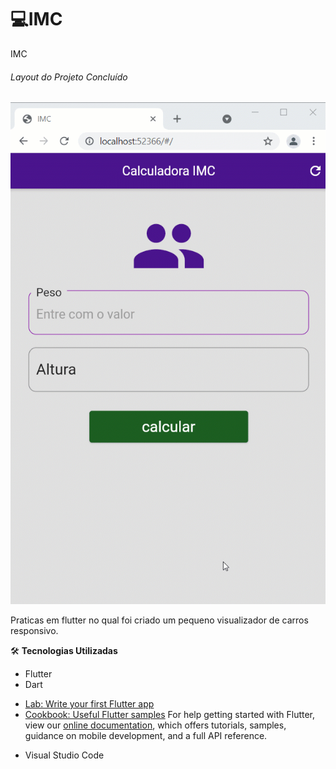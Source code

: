  # :computer:IMC
  IMC
######  Layout do Projeto Concluído
![IMC](https://github.com/Doni-zete/Projetos-flutter/blob/main/app_05_imc/lib/img/imc.gif)


 Praticas em flutter no qual foi criado um pequeno visualizador de carros  responsivo.

:hammer_and_wrench: **Tecnologias Utilizadas**
* Flutter
* Dart
- [Lab: Write your first Flutter app](https://flutter.dev/docs/get-started/codelab)
- [Cookbook: Useful Flutter samples](https://flutter.dev/docs/cookbook)
For help getting started with Flutter, view our
[online documentation](https://flutter.dev/docs), which offers tutorials,
samples, guidance on mobile development, and a full API reference.
* Visual Studio Code

